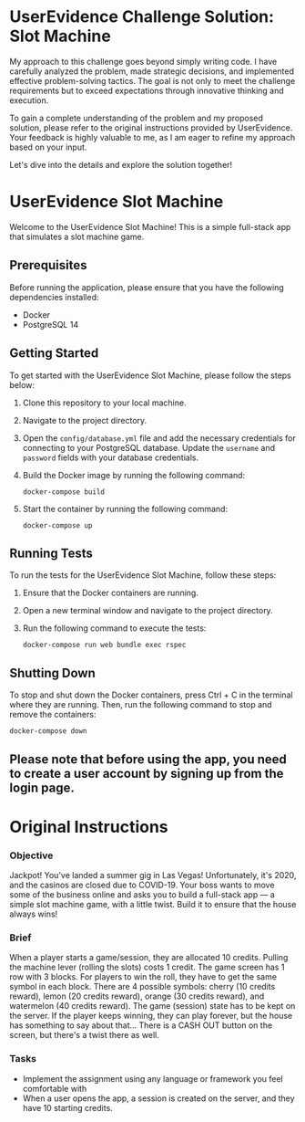 # UserEvidence Challenge Solution: Slot Machine
My approach to this challenge goes beyond simply writing code. I have carefully analyzed the problem, made strategic decisions, and implemented effective problem-solving tactics. The goal is not only to meet the challenge requirements but to exceed expectations through innovative thinking and execution.

To gain a complete understanding of the problem and my proposed solution, please refer to the original instructions provided by UserEvidence. Your feedback is highly valuable to me, as I am eager to refine my approach based on your input.

Let's dive into the details and explore the solution together!

# UserEvidence Slot Machine

Welcome to the UserEvidence Slot Machine! This is a simple full-stack app that simulates a slot machine game.

## Prerequisites

Before running the application, please ensure that you have the following dependencies installed:

- Docker
- PostgreSQL 14

## Getting Started

To get started with the UserEvidence Slot Machine, please follow the steps below:

1. Clone this repository to your local machine.

2. Navigate to the project directory.

3. Open the `config/database.yml` file and add the necessary credentials for connecting to your PostgreSQL database. Update the `username` and `password` fields with your database credentials.

4. Build the Docker image by running the following command:

   ```shell
   docker-compose build
   ```

5. Start the container by running the following command:

   ```shell
   docker-compose up
   ```
## Running Tests

To run the tests for the UserEvidence Slot Machine, follow these steps:

1. Ensure that the Docker containers are running.

2. Open a new terminal window and navigate to the project directory.

3. Run the following command to execute the tests:

   ```shell
   docker-compose run web bundle exec rspec
   ```
## Shutting Down

To stop and shut down the Docker containers, press Ctrl + C in the terminal where they are running. Then, run the following command to stop and remove the containers:

   ```shell
   docker-compose down
   ```

## Please note that before using the app, you need to create a user account by signing up from the login page.

# Original Instructions
### Objective

Jackpot! You've landed a summer gig in Las Vegas! Unfortunately, it's 2020, and the casinos are closed due to COVID-19. Your boss wants to move some of the business online and asks you to build a full-stack app — a simple slot machine game, with a little twist. Build it to ensure that the house always wins!

### Brief

When a player starts a game/session, they are allocated 10 credits.
Pulling the machine lever (rolling the slots) costs 1 credit.
The game screen has 1 row with 3 blocks.
For players to win the roll, they have to get the same symbol in each block.
There are 4 possible symbols: cherry (10 credits reward), lemon (20 credits reward), orange (30 credits reward), and watermelon (40 credits reward).
The game (session) state has to be kept on the server.
If the player keeps winning, they can play forever, but the house has something to say about that...
There is a CASH OUT button on the screen, but there's a twist there as well.

### Tasks
- Implement the assignment using any language or framework you feel comfortable with
- When a user opens the app, a session is created on the server, and they have 10 starting credits.
